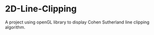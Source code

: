 # 2D-Line-Clipping
A project using openGL library to display Cohen Sutherland line clipping algorithm.
